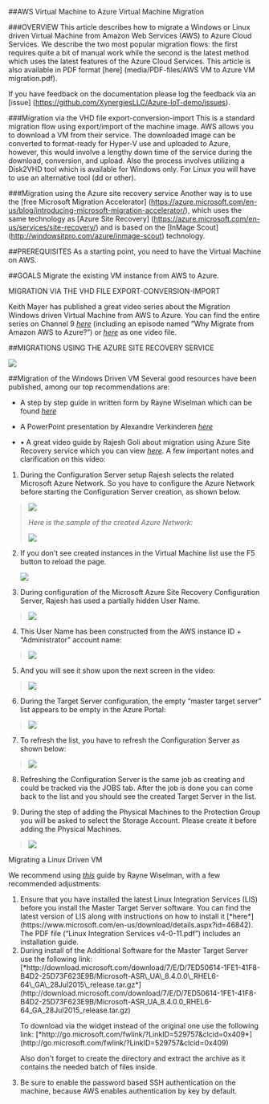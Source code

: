 ##AWS Virtual Machine to Azure Virtual Machine Migration

###OVERVIEW
This article describes how to migrate a Windows or Linux driven Virtual Machine from Amazon Web Services (AWS) to Azure Cloud Services. We describe the two most popular migration flows: the first requires quite a bit of manual work while the second is the latest method which uses the latest features of the Azure Cloud Services.  This article is also available in PDF format [here] (media/PDF-files/AWS VM to Azure VM migration.pdf).

If you have feedback on the documentation please log the feedback via an [issue] (https://github.com/XynergiesLLC/Azure-IoT-demo/issues).

###<span id="h.e2w4a2lg01ys" class="anchor"></span>Migration via the VHD
file export-conversion-import
This is a standard migration flow using export/import of the machine image. AWS allows you to download a VM from their service. The downloaded image can be converted to format-ready for Hyper-V use and uploaded to Azure, however, this would involve a lengthy down time of the service during the download, conversion, and upload. Also the process involves utilizing a Disk2VHD tool which is available for Windows only. For Linux you will have to use an alternative tool (dd or other).  

###<span id="h.9sexun7bmltl" class="anchor"></span>Migration using the
Azure site recovery service
Another way is to use the [free Microsoft Migration Accelerator] (https://azure.microsoft.com/en-us/blog/introducing-microsoft-migration-accelerator/), which uses the same technology as [Azure Site Recovery] (https://azure.microsoft.com/en-us/services/site-recovery/) and is based on the [InMage Scout] (http://windowsitpro.com/azure/inmage-scout) technology.  

<span id="h.818wt9bahtb8" class="anchor"></span>

##PREREQUISITES
As a starting point, you need to have the Virtual Machine on AWS.   

##<span id="h.u2kzsqyau5hx" class="anchor"></span>GOALS
Migrate the existing VM instance from AWS to Azure.  

<span id="h.dlff5qr67o7i" class="anchor"></span>MIGRATION VIA THE VHD
FILE EXPORT-CONVERSION-IMPORT

Keith Mayer has published a great video series about the Migration Windows driven Virtual Machine from AWS to Azure. You can find the entire series on Channel 9 [*here*](https://channel9.msdn.com/Series/Migrating-Virtual-Machines-from-Amazon-AWS-to-Microsoft-Azure)
(including an episode named “Why Migrate from Amazon AWS to Azure?”) or [*here*](https://channel9.msdn.com/Shows/TechNet+Radio/TechNet-Radio-How-to-Migrate-Your-Virtual-Machines-from-Amazon-Web-Services-to-Windows-Azure)
as one video file.  

<span id="h.c5rpsdy8g2ak" class="anchor"></span>

##MIGRATIONS USING THE AZURE SITE RECOVERY SERVICE

![](media/04/image1.png)

##<span id="h.qat45t5bjxwh" class="anchor"></span>Migration of the Windows
Driven VM
Several good resources have been published, among our top recommendations are:  

- A step by step guide in written form by Rayne Wiselman which can be found [*here*](https://azure.microsoft.com/en-us/documentation/articles/site-recovery-migrate-aws-to-azure/)

- A PowerPoint presentation by Alexandre Verkinderen [*here*](http://www.slideshare.net/alexandreverkinderen/expertslive-azure-site-recovery)

- •	A great video guide by Rajesh Goli about migration using Azure Site Recovery service which you can view [*here*](https://azure.microsoft.com/en-us/blog/seamlessly-migrate-your-application-from-aws-to-azure-in-4-simple-steps/).  A few important notes and clarification on this video:

1.	During the Configuration Server setup Rajesh selects the related Microsoft Azure Network. So you have to configure the Azure Network before starting the Configuration Server creation, as shown below.  

> ![](media/04/image2.png)
>
> *Here is the sample of the created Azure Network:*
>
> ![](media/04/image3.png)

2.	If you don’t see created instances in the Virtual Machine list use the F5 button to reload the page.  

    ![](media/04/image4.png)

3.	During configuration of the Microsoft Azure Site Recovery Configuration Server, Rajesh has used a partially hidden User Name.   

> ![](media/04/image5.png)

4.	This User Name has been constructed from the AWS instance ID + “Administrator” account name:  

> ![](media/04/image6.png)

5.	And you will see it show upon the next screen in the video: 

> ![](media/04/image7.png)

6.	During the Target Server configuration, the empty “master target server” list appears to be empty in the Azure Portal:  

> ![](media/04/image8.png)

7.	To refresh the list, you have to refresh the Configuration Server as shown below:  

> ![](media/04/image9.png)

8.	Refreshing the Configuration Server is the same job as creating and could be tracked via the JOBS tab. After the job is done you can come back to the list and you should see the created Target Server in the list.  
  
9.	During the step of adding the Physical Machines to the Protection Group you will be asked to select the Storage Account. Please create it before adding the Physical Machines.  


> ![](media/04/image10.png)

<span id="h.1pw2o97vjuy6" class="anchor"></span>Migrating a Linux Driven
VM

We recommend using [*this*](https://azure.microsoft.com/en-us/documentation/articles/site-recovery-migrate-aws-to-azure/) guide by Rayne Wiselman, with a few recommended adjustments:
<ol type="1">
<li>Ensure that you have installed the latest Linux Integration Services (LIS) before you install the Master Target Server software. You can find the latest version of LIS along with instructions on how to install it [*here*](https://www.microsoft.com/en-us/download/details.aspx?id=46842).  The PDF file (“Linux Integration Services v4-0-11.pdf”) includes an installation guide.   </li>

<li>During install of the Additional Software for the Master Target Server use the following link:    </li> [*http://download.microsoft.com/download/7/E/D/7ED50614-1FE1-41F8-B4D2-25D73F623E9B/Microsoft-ASR\_UA\_8.4.0.0\_RHEL6-64\_GA\_28Jul2015\_release.tar.gz*](http://download.microsoft.com/download/7/E/D/7ED50614-1FE1-41F8-B4D2-25D73F623E9B/Microsoft-ASR_UA_8.4.0.0_RHEL6-64_GA_28Jul2015_release.tar.gz)

<p>To download via the widget instead of the original one use the following link: [*http://go.microsoft.com/fwlink/?LinkID=529757&clcid=0x409*](http://go.microsoft.com/fwlink/?LinkID=529757&clcid=0x409)</p>
<p>Also don't forget to create the directory and extract the archive as it contains the needed batch of files inside.</p>

<li>Be sure to enable the password based SSH authentication on the machine, because AWS enables authentication by key by default.  </li>
</ol>
